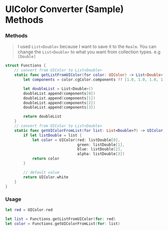 # UIColor Converter (Sample) Methods

### Methods

> I used `List<Double>` because I want to save it to the `Realm`. You can change the `List<Double>` to what you want from collection types. e.g `[Double]`

```swift
struct Functions {
    // convert from UIColor to List<Double>
    static func getListFromUIColor(for color: UIColor) -> List<Double> {
        let components = color.cgColor.components ?? [1.0, 1.0, 1.0, 1.0]

        let doubleList = List<Double>()
        doubleList.append(components[0])
        doubleList.append(components[1])
        doubleList.append(components[2])
        doubleList.append(components[3])

        return doubleList
    }
    // convert from UIColor to List<Double>
    static func getUIColorFromList(for list: List<Double>?) -> UIColor {
        if let listDouble = list {
            let color = UIColor(red: listDouble[0],
                                green: listDouble[1],
                                blue: listDouble[2],
                                alpha: listDouble[3])
            return color
        }

        // default value
        return UIColor.white
    }
}
```

### Usage

```swift
let red = UIColor.red

let list = Functions.getListFromUIColor(for: red)
let color = Functions.getUIColorFromList(for: list)
```

